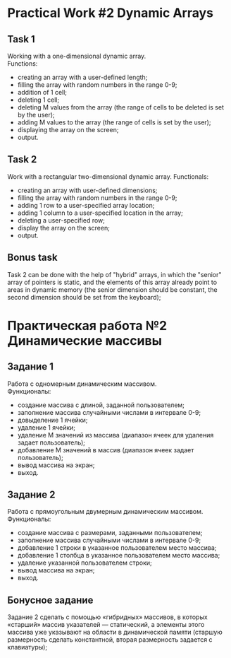 # Practical Work #2 Dynamic Arrays

## Task 1

Working with a one-dimensional dynamic array.\
Functions:

- creating an array with a user-defined length;
- filling the array with random numbers in the range 0-9;
- addition of 1 cell;
- deleting 1 cell;
- deleting M values from the array (the range of cells to be deleted is set by the user);
- adding M values to the array (the range of cells is set by the user);
- displaying the array on the screen;
- output.

## Task 2

Work with a rectangular two-dimensional dynamic array.
Functionals:

- creating an array with user-defined dimensions;
- filling the array with random numbers in the range 0-9;
- adding 1 row to a user-specified array location;
- adding 1 column to a user-specified location in the array;
- deleting a user-specified row;
- display the array on the screen;
- output.

## Bonus task

Task 2 can be done with the help of "hybrid" arrays, in which the "senior" array of pointers is static, and the elements
of this array already point to areas in dynamic memory (the senior dimension should be constant, the second dimension
should be set from the keyboard);

# Практическая работа №2 Динамические массивы

## Задание 1

Работа с одномерным динамическим массивом.\
Функционалы:

- создание массива с длиной, заданной пользователем;
- заполнение массива случайными числами в интервале 0-9;
- довыделение 1 ячейки;
- удаление 1 ячейки;
- удаление М значений из массива (диапазон ячеек для удаления задает пользователь);
- добавление М значений в массив (диапазон ячеек задает пользователь);
- вывод массива на экран;
- выход.

## Задание 2

Работа с прямоугольным двумерным динамическим массивом.\
Функционалы:

- создание массива с размерами, заданными пользователем;
- заполнение массива случайными числами в интервале 0-9;
- добавление 1 строки в указанное пользователем место массива;
- добавление 1 столбца в указанное пользователем место массива;
- удаление указанной пользователем строки;
- вывод массива на экран;
- выход.

## Бонусное задание

Задание 2 сделать с помощью «гибридных» массивов, в которых «старший» массив указателей
— статический, а элементы этого массива уже указывают на области в динамической памяти
(старшую размерность сделать константной, вторая размерность задается с клавиатуры);